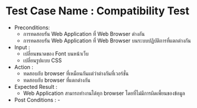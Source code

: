 # Test Case Name : Compatibility Test
* Preconditions: 
    - การทดสอบรัน Web Application ที่ Web Browser ต่างกัน
    - การทดสอบรัน Web Application ที่ Web Browser บนระบบปฏิบัติการที่แตกต่างกัน
* Input :
    - เปลี่ยนขนาดของ Font บนหน้าเว็บ
    - เปลี่ยนรูปแบบ CSS
* Action :
    - ทดสอบกับ browser ที่เหมือนกันแต่ว่าต่างกันที่เวอร์ชั่น
    - ทดสอบกับ browser ที่แตกต่างกัน
* Expected Result :
    - Web Application สามารถทำงานได้ทุก browser โดยที่ไม่มีการผิดเพี้ยนของข้อมูล
* Post Conditions : \-
